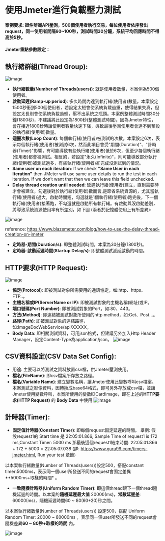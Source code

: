 # 使用Jmeter進行負載壓力測試 
#### 案例要求: 證件辨識API壓測，500個使用者執行交易，每位使用者依序發出request，同一使用者間隔60~100秒，測試時間30分鐘，系統平均回應時間不得高於5秒。

#### Jmeter重點參數設定：
## 執行緒群組(Thread Group):
![image](https://user-images.githubusercontent.com/14270012/84729556-949e2900-afc6-11ea-8f06-8f0a66d7d48e.png)
* **執行緒數量(Number of Threads(users))**: 就是使用者數量，本案例為500個使用者。
* **啟動延遲(Ramp-up period)**: 多久時間內達到執行緒(使用者)數量。本案設定1500秒衝到500個使用者，若設定太短會使系統負載過重，使得結果失真，但設定太長則會使系統負載過輕，壓不出系統之瓶頸。本案例整體測試時間30分鐘(1800秒)，不建議將此設定為1800秒(整體測試時間)，因為Jmeter特性，會在接近1800秒時讓使用者數量快速下降，導致最後壓測使用者會達不到預設的執行緒(使用者)數量。
* **迴圈次數(Loop Count)**: 每個執行緒(使用者)被測試的次數。本案設定6次，表示每個執行緒(使用者)被測試6次，然而此項目會受"期間(Duration)"、"計時器(Timer)"影響，有可能導致有些執行緒(使用者)低於6次，但至少每個執行緒(使用者)都會被測試。相反的，若設定"永久(Infinite)"，則可能導致部分執行緒(使用者)被測試過多，有些執行緒(使用者)卻完成沒測試到的情況。
* **Same user on each iteration**: If we check **"Same User in each Iteration"** then JMeter will use same user details to run the test in each iteration. If we don’t want that then we can leave this field unchecked.
* **Delay thread creation until needed**: 延遲執行緒(使用者)建立，直到需要時才會被建立，勾選後對於執行緒(使用者)數而言,是節省系統資源的，尤其當執行緒(使用者)過大，啟動時間短，勾選就是1個執行緒(使用者)跑完後，下一個執行緒(使用者)接著跑，不勾選就是啟動所有執行緒。有啟動與沒啟動差別，將導致系統資源使用率有所差別，如下圖 (兩者於記憶體使用上有所差異):

![image](https://user-images.githubusercontent.com/14270012/84728278-75ea6300-afc3-11ea-9e21-ae03c193f773.png)

reference: https://www.blazemeter.com/blog/how-to-use-the-delay-thread-creation-on-jmeter

* **定時器-期間(Duration/s)**: 即整體測試時間，本案為30分鐘(1800秒)。
* **定時器-啟動延遲時間(Startup Delay/s)**: 即整體測試遞延啟動的時間。

## HTTP要求(HTTP Request):
![image](https://user-images.githubusercontent.com/14270012/84729477-628cc700-afc6-11ea-9344-4bf6f0a6e30f.png)
* **協定(Protocol)**: 即被測試對象所需要用的通訊協定，如:http、https、FTP..。
* **主機名稱或IP(ServerName or IP)**: 即被測試對象的主機名稱(網址)或IP。
* **端口號碼(Port Number)**: 即被測試對象的Port，如:80、443。
* **方法(Method)**: 即連結被測試對象所使用的http method，如:Get、Post...。
* **路徑(Path)**: 即被測試對象的連結路徑，如:ImageDocWebService/api/XXXXX。
* **Body Data**: 即相關測試資料，可用json格式，但建議另外加入Http Header Manager，設定Content-Type為application/json。
![image](https://user-images.githubusercontent.com/14270012/84738132-ea310080-afdb-11ea-858d-2a2fb029c536.png)

## CSV資料設定(CSV Data Set Config): 
 * 用途: 主要可以將測試之資料放置csv檔，供Jmeter壓測使用。 
 * **檔名(FileName)**: 即csv檔案所存放之路徑。
 * **檔名(Variable Name)**: 建立變數名稱，讓Jmeter使用此變數呼叫csv檔案。本案測試之影像資料，因轉換成base64格式，即可另外存放成csv檔，並讓Jmeter使用變數呼叫，本案所使用的變數IDCardImage，即在上述的**HTTP要求(HTTP Request)** 的 **Body Data** 中使用
 ![image](https://user-images.githubusercontent.com/14270012/84742635-55ca9c00-afe3-11ea-98e1-99ba01539f79.png)

## 計時器(Timer):
 * **固定值計時器(Constant Timer)**: 即每個request固定延遲的時間。
 舉例:
 假設request1的 Start time 是 22:05:01.866, Sample Time of request1 is 172 ms,Constant Timer: 5000 ms
 那最後這個request1結束時間: 22:05:01.866 + 172 + 5000 = 22:05:07.038
 (詳: https://www.guru99.com/timers-jmeter.html, Run your test 章節)
 
 以本案執行緒數量(Number of Threads(users))設定500，搭配constant timer:5000ms，表示同一個user所發送不同的request會固定差異**5000ms+取樣的時間* 。
 
 * **一致隨機計時器(Uniform Random Timer)**: 即這個thread跟下一個thread隨機延遲的時間。以本案的**隨機延遲最大值** 20000(ms)，**常數延遲差**: 60000(ms)，隨機延遲時間60 ~ 80(60+20)秒之間。 
 
 以本案執行緒數量(Number of Threads(users)) 設定500，搭配 Uniform Random Timer: 20000 ~ 80000ms ，表示同一個user所發送不同的request會隨機差異**60 ~ 80秒+取樣的時間** 內。
 
 ![image](https://user-images.githubusercontent.com/14270012/84762744-ca123900-affd-11ea-8e23-31edc165ad85.png)
